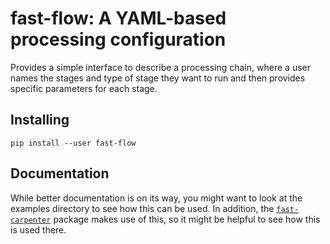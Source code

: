 fast-flow: A YAML-based processing configuration
================================================
Provides a simple interface to describe a processing chain, where a user names
the stages and type of stage they want to run and then provides specific
parameters for each stage.

## Installing
```
pip install --user fast-flow
```

## Documentation
While better documentation is on its way, you might want to look at the examples directory to see how this can be used.
In addition, the [`fast-carpenter`](https://gitlab.cern.ch/fast-hep/public/fast-carpenter) package makes use of this, so it might be helpful to see how this is used there.
